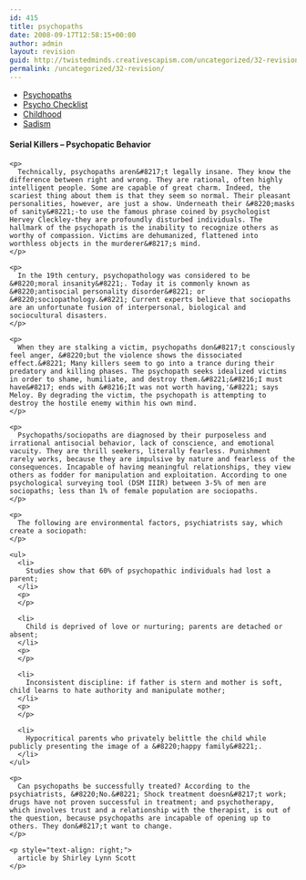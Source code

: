 ```yaml
---
id: 415
title: psychopaths
date: 2008-09-17T12:58:15+00:00
author: admin
layout: revision
guid: http://twistedminds.creativescapism.com/uncategorized/32-revision/
permalink: /uncategorized/32-revision/
---
```

<p class="dropcap-first">
  <ul id="navlist">
    <li id="active">
      <a href="/psychology/psychopaths/" id="current" title="definition of psychopaths and how do they behave">Psychopaths</a>
    </li>
    <li>
      <a href="/psychology/checklist/" title="The Hare psychopathic checklist">Psycho Checklist</a>
    </li>
    <li>
      <a href="/psychology/childhood/" title="the effects that their early childooh have had">Childhood</a>
    </li>
    <li>
      <a href="/psychology/sadism/" title="serial killers and sexual sadism">Sadism</a>
    </li>
  </ul>
  
  <div class="body">
    <h4>
      Serial Killers &#8211; Psychopatic Behavior
    </h4>
    
    <p>
      Technically, psychopaths aren&#8217;t legally insane. They know the difference between right and wrong. They are rational, often highly intelligent people. Some are capable of great charm. Indeed, the scariest thing about them is that they seem so normal. Their pleasant personalities, however, are just a show. Underneath their &#8220;masks of sanity&#8221;-to use the famous phrase coined by psychologist Hervey Cleckley-they are profoundly disturbed individuals. The hallmark of the psychopath is the inability to recognize others as worthy of compassion. Victims are dehumanized, flattened into worthless objects in the murderer&#8217;s mind.
    </p>
    
    <p>
      In the 19th century, psychopathology was considered to be &#8220;moral insanity&#8221;. Today it is commonly known as &#8220;antisocial personality disorder&#8221; or &#8220;sociopathology.&#8221; Current experts believe that sociopaths are an unfortunate fusion of interpersonal, biological and sociocultural disasters.
    </p>
    
    <p>
      When they are stalking a victim, psychopaths don&#8217;t consciously feel anger, &#8220;but the violence shows the dissociated effect.&#8221; Many killers seem to go into a trance during their predatory and killing phases. The psychopath seeks idealized victims in order to shame, humiliate, and destroy them.&#8221;&#8216;I must have&#8217; ends with &#8216;It was not worth having,'&#8221; says Meloy. By degrading the victim, the psychopath is attempting to destroy the hostile enemy within his own mind.
    </p>
    
    <p>
      Psychopaths/sociopaths are diagnosed by their purposeless and irrational antisocial behavior, lack of conscience, and emotional vacuity. They are thrill seekers, literally fearless. Punishment rarely works, because they are impulsive by nature and fearless of the consequences. Incapable of having meaningful relationships, they view others as fodder for manipulation and exploitation. According to one psychological surveying tool (DSM IIIR) between 3-5% of men are sociopaths; less than 1% of female population are sociopaths.
    </p>
    
    <p>
      The following are environmental factors, psychiatrists say, which create a sociopath:
    </p>
    
    <ul>
      <li>
        Studies show that 60% of psychopathic individuals had lost a parent;
      </li>
      <p>
      </p>
      
      <li>
        Child is deprived of love or nurturing; parents are detached or absent;
      </li>
      <p>
      </p>
      
      <li>
        Inconsistent discipline: if father is stern and mother is soft, child learns to hate authority and manipulate mother;
      </li>
      <p>
      </p>
      
      <li>
        Hypocritical parents who privately belittle the child while publicly presenting the image of a &#8220;happy family&#8221;.
      </li>
    </ul>
    
    <p>
      Can psychopaths be successfully treated? According to the psychiatrists, &#8220;No.&#8221; Shock treatment doesn&#8217;t work; drugs have not proven successful in treatment; and psychotherapy, which involves trust and a relationship with the therapist, is out of the question, because psychopaths are incapable of opening up to others. They don&#8217;t want to change.
    </p>
    
    <p style="text-align: right;">
      article by Shirley Lynn Scott
    </p>